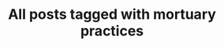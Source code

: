 ---
layout: tag
title: "All posts tagged with mortuary practices"
permalink: /weblog/tags/mortuary-practices/
taxonomy: mortuary practices
---